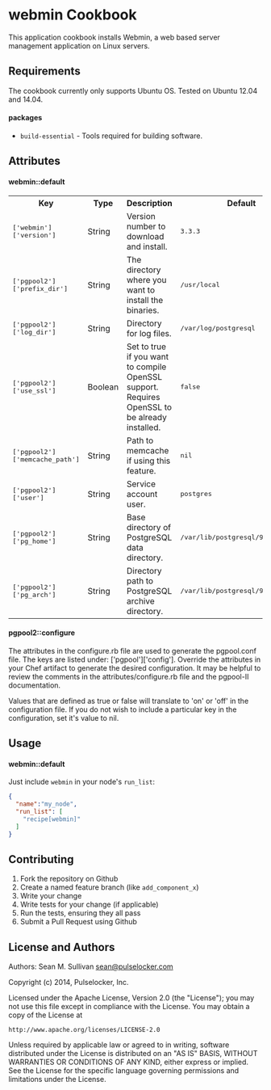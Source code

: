 webmin Cookbook
================
This application cookbook installs Webmin, a web based server management application on Linux servers.

Requirements
------------
The cookbook currently only supports Ubuntu OS.  Tested on Ubuntu 12.04 and 14.04.

#### packages
- `build-essential` - Tools required for building software.


Attributes
----------

#### webmin::default
<table>
  <tr>
    <th>Key</th>
    <th>Type</th>
    <th>Description</th>
    <th>Default</th>
  </tr>
  <tr>
    <td><tt>['webmin']['version']</tt></td>
    <td>String</td>
    <td>Version number to download and install.</td>
    <td><tt>3.3.3</tt></td>
  </tr>
  <tr>
    <td><tt>['pgpool2']['prefix_dir']</tt></td>
    <td>String</td>
    <td>The directory where you want to install the binaries.</td>
    <td><tt>/usr/local</tt></td>
  </tr>
  <tr>
    <td><tt>['pgpool2']['log_dir']</tt></td>
    <td>String</td>
    <td>Directory for log files.</td>
    <td><tt>/var/log/postgresql</tt></td>
  </tr>
  <tr>
    <td><tt>['pgpool2']['use_ssl']</tt></td>
    <td>Boolean</td>
    <td>Set to true if you want to compile OpenSSL support.  Requires OpenSSL to be already installed.</td>
    <td><tt>false</tt></td>
  </tr>
  <tr>
    <td><tt>['pgpool2']['memcache_path']</tt></td>
    <td>String</td>
    <td>Path to memcache if using this feature.</td>
    <td><tt>nil</tt></td>
  </tr>
  <tr>
    <td><tt>['pgpool2']['user']</tt></td>
    <td>String</td>
    <td>Service account user.</td>
    <td><tt>postgres</tt></td>
  </tr>
  <tr>
    <td><tt>['pgpool2']['pg_home']</tt></td>
    <td>String</td>
    <td>Base directory of PostgreSQL data directory.</td>
    <td><tt>/var/lib/postgresql/9.1</tt></td>
  </tr>
  <tr>
    <td><tt>['pgpool2']['pg_arch']</tt></td>
    <td>String</td>
    <td>Directory path to PostgreSQL archive directory.</td>
    <td><tt>/var/lib/postgresql/9.1/archive</tt></td>
  </tr>
</table>

#### pgpool2::configure
The attributes in the configure.rb file are used to generate the pgpool.conf file.  The keys are listed under:
['pgpool']['config'].  Override the attributes in your Chef artifact to generate the desired configuration.  It 
may be helpful to review the comments in the attributes/configure.rb file and the pgpool-II documentation.

Values that are defined as true or false will translate to 'on' or 'off' in the configuration file.  If you do not
wish to include a particular key in the configuration, set it's value to nil.

Usage
-----
#### webmin::default
Just include `webmin` in your node's `run_list`:

```json
{
  "name":"my_node",
  "run_list": [
    "recipe[webmin]"
  ]
}
```

Contributing
------------

1. Fork the repository on Github
2. Create a named feature branch (like `add_component_x`)
3. Write your change
4. Write tests for your change (if applicable)
5. Run the tests, ensuring they all pass
6. Submit a Pull Request using Github

License and Authors
-------------------
Authors: Sean M. Sullivan <sean@pulselocker.com>

Copyright (c) 2014, Pulselocker, Inc.

Licensed under the Apache License, Version 2.0 (the "License");
you may not use this file except in compliance with the License.
You may obtain a copy of the License at

    http://www.apache.org/licenses/LICENSE-2.0

Unless required by applicable law or agreed to in writing, software
distributed under the License is distributed on an "AS IS" BASIS,
WITHOUT WARRANTIES OR CONDITIONS OF ANY KIND, either express or implied.
See the License for the specific language governing permissions and
limitations under the License.
